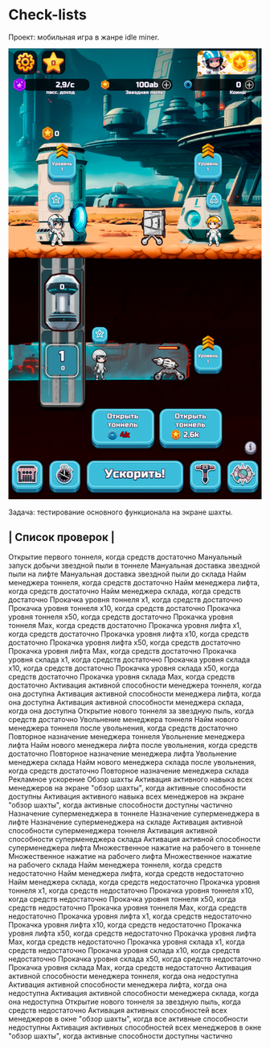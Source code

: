 # Check-lists

Проект: мобильная игра в жанре idle miner.

![screenshot](https://github.com/Gerkuz/Check-lists/blob/main/assets/Screenshot_2024.06.21_13.48.38.322.png)

Задача: тестирование основного функционала на экране шахты.

| Список проверок |
----
Открытие первого тоннеля, когда средств достаточно
Мануальный запуск добычи звездной пыли в тоннеле
Мануальная доставка звездной пыли на лифте
Мануальная доставка звездной пыли до склада 
Найм менеджера тоннеля, когда средств достаточно
Найм менеджера лифта, когда средств достаточно
Найм менеджера склада, когда средств достаточно
Прокачка уровня тоннеля х1, когда средств достаточно
Прокачка уровня тоннеля х10, когда средств достаточно
Прокачка уровня тоннеля х50, когда средств достаточно
Прокачка уровня тоннеля Max, когда средств достаточно
Прокачка уровня лифта х1, когда средств достаточно
Прокачка уровня лифта х10, когда средств достаточно
Прокачка уровня лифта х50, когда средств достаточно
Прокачка уровня лифта Max, когда средств достаточно
Прокачка уровня склада х1, когда средств достаточно
Прокачка уровня склада х10, когда средств достаточно
Прокачка уровня склада х50, когда средств достаточно
Прокачка уровня склада Max, когда средств достаточно
Активация активной способности менеджера тоннеля, когда она доступна
Активация активной способности менеджера лифта, когда она доступна
Активация активной способности менеджера склада, когда она доступна
Открытие нового тоннеля за звездную пыль, когда средств достаточно
Увольнение менеджера тоннеля
Найм нового менеджера тоннеля после увольнения, когда средств достаточно
Повторное назначение менеджера тоннеля
Увольнение менеджера лифта
Найм нового менеджера лифта после увольнения, когда средств достаточно
Повторное назначение менеджера лифта
Увольнение менеджера склада
Найм нового менеджера склада после увольнения, когда средств достаточно
Повторное назначение менеджера склада
Рекламное ускорение
Обзор шахты
Активация активного навыка всех менеджеров на экране "обзор шахты", когда активные способности доступны
Активация активного навыка всех менеджеров на экране "обзор шахты", когда активные способности доступны частично
Назначение суперменеджера в тоннеле
Назначение суперменеджера в лифте
Назначение суперменеджера на складе
Активация активной способности суперменеджера тоннеля
Активация активной способности суперменеджера склада
Активация активной способности суперменеджера лифта
Множественное нажатие на рабочего в тоннеле
Множественное нажатие на рабочего лифта
Множественное нажатие на рабочего склада 
Найм менеджера тоннеля, когда средств недостаточно
Найм менеджера лифта, когда средств недостаточно
Найм менеджера склада, когда средств недостаточно
Прокачка уровня тоннеля х1, когда средств недостаточно
Прокачка уровня тоннеля х10, когда средств недостаточно
Прокачка уровня тоннеля х50, когда средств недостаточно
Прокачка уровня тоннеля Max, когда средств недостаточно
Прокачка уровня лифта х1, когда средств недостаточно
Прокачка уровня лифта х10, когда средств недостаточно
Прокачка уровня лифта х50, когда средств недостаточно
Прокачка уровня лифта Max, когда средств недостаточно
Прокачка уровня склада х1, когда средств недостаточно
Прокачка уровня склада х10, когда средств недостаточно
Прокачка уровня склада х50, когда средств недостаточно
Прокачка уровня склада Max, когда средств недостаточно
Активация активной способности менеджера тоннеля, когда она недоступна
Активация активной способности менеджера лифта, когда она недоступна
Активация активной способности менеджера склада, когда она недоступна
Открытие нового тоннеля за звездную пыль, когда средств недостаточно
Активация активных способностей всех менеджеров в окне "обзор шахты", когда все активные способности недоступны
Активация активных способностей всех менеджеров в окне "обзор шахты", когда активные способности доступны частично
